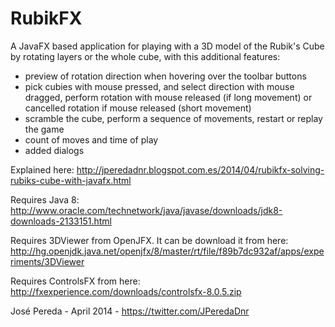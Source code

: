 RubikFX
=======

A JavaFX based application for playing with a 3D model of the Rubik's Cube by rotating 
layers or the whole cube, with this additional features:

* preview of rotation direction when hovering over the toolbar buttons
* pick cubies with mouse pressed, and select direction with mouse dragged, perform rotation with
  mouse released (if long movement) or cancelled rotation if mouse released (short movement)
* scramble the cube, perform a sequence of movements, restart or replay the game
* count of moves and time of play
* added dialogs

Explained here: http://jperedadnr.blogspot.com.es/2014/04/rubikfx-solving-rubiks-cube-with-javafx.html
 
Requires Java 8: http://www.oracle.com/technetwork/java/javase/downloads/jdk8-downloads-2133151.html

Requires 3DViewer from OpenJFX. It can be download it from here: 
http://hg.openjdk.java.net/openjfx/8/master/rt/file/f89b7dc932af/apps/experiments/3DViewer

Requires ControlsFX from here: http://fxexperience.com/downloads/controlsfx-8.0.5.zip

José Pereda - April 2014 - https://twitter.com/JPeredaDnr